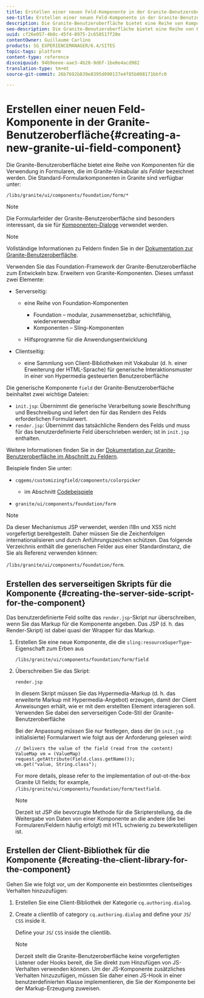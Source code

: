 ```yaml
---
title: Erstellen einer neuen Feld-Komponente in der Granite-Benutzeroberfläche
seo-title: Erstellen einer neuen Feld-Komponente in der Granite-Benutzeroberfläche
description: Die Granite-Benutzeroberfläche bietet eine Reihe von Komponenten für die Verwendung in Formularen, die in Granite als „Felder“ bezeichnet werden.
seo-description: Die Granite-Benutzeroberfläche bietet eine Reihe von Komponenten für die Verwendung in Formularen, die in Granite als „Felder“ bezeichnet werden.
uuid: cf26e057-4b0c-45f4-8975-2c658517f20e
contentOwner: Guillaume Carlino
products: SG_EXPERIENCEMANAGER/6.4/SITES
topic-tags: platform
content-type: reference
discoiquuid: 94b9eeee-aae3-4b28-9d6f-1be0e4acd982
translation-type: tm+mt
source-git-commit: 26b7692b839e8395d090137e4f85b008171bbfc0

---
```



# Erstellen einer neuen Feld-Komponente in der Granite-Benutzeroberfläche{#creating-a-new-granite-ui-field-component}

Die Granite-Benutzeroberfläche bietet eine Reihe von Komponenten für die Verwendung in Formularen, die im Granite-Vokabular als *Felder* bezeichnet werden. Die Standard-Formularkomponenten in Granite sind verfügbar unter:

`/libs/granite/ui/components/foundation/form/*`

>[!NOTE]
>
>Die Formularfelder der Granite-Benutzeroberfläche sind besonders interessant, da sie für [Komponenten-Dialoge](/help/sites-developing/developing-components.md) verwendet werden.

>[!NOTE]
>
>Vollständige Informationen zu Feldern finden Sie in der [Dokumentation zur Granite-Benutzeroberfläche](https://helpx.adobe.com/experience-manager/6-4/sites/developing/using/reference-materials/granite-ui/api/index.html).

Verwenden Sie das Foundation-Framework der Granite-Benutzeroberfläche zum Entwickeln bzw. Erweitern von Granite-Komponenten. Dieses umfasst zwei Elemente:

* Serverseitig:

   * eine Reihe von Foundation-Komponenten

      * Foundation – modular, zusammensetzbar, schichtfähig, wiederverwendbar
      * Komponenten – Sling-Komponenten
   * Hilfsprogramme für die Anwendungsentwicklung


* Clientseitig:

   * eine Sammlung von Client-Bibliotheken mit Vokabular (d. h. einer Erweiterung der HTML-Sprache) für generische Interaktionsmuster in einer von Hypermedia gesteuerten Benutzeroberfläche

Die generische Komponente `field` der Granite-Benutzeroberfläche beinhaltet zwei wichtige Dateien:

* `init.jsp`: Übernimmt die generische Verarbeitung sowie Beschriftung und Beschreibung und liefert den für das Rendern des Felds erforderlichen Formularwert.
* `render.jsp`: Übernimmt das tatsächliche Rendern des Felds und muss für das benutzerdefinierte Feld überschrieben werden; ist in `init.jsp` enthalten.

Weitere Informationen finden Sie in der [Dokumentation zur Granite-Benutzeroberfläche im Abschnitt zu Feldern](https://helpx.adobe.com/experience-manager/6-4/sites/developing/using/reference-materials/granite-ui/api/jcr_root/libs/granite/ui/components/foundation/form/field/index.html).

Beispiele finden Sie unter:

* `cqgems/customizingfield/components/colorpicker`

   * im Abschnitt [Codebeispiele](/help/sites-developing/developing-components-samples.md#code-sample-how-to-customize-dialog-fields)

* `granite/ui/components/foundation/form`

>[!NOTE]
>
>Da dieser Mechanismus JSP verwendet, werden i18n und XSS nicht vorgefertigt bereitgestellt. Daher müssen Sie die Zeichenfolgen internationalisieren und durch Anführungszeichen schützen. Das folgende Verzeichnis enthält die generischen Felder aus einer Standardinstanz, die Sie als Referenz verwenden können:
>
>`/libs/granite/ui/components/foundation/form`.

## Erstellen des serverseitigen Skripts für die Komponente {#creating-the-server-side-script-for-the-component}

Das benutzerdefinierte Feld sollte das `render.jsp`-Skript nur überschreiben, wenn Sie das Markup für die Komponente angeben. Das JSP (d. h. das Render-Skript) ist dabei quasi der Wrapper für das Markup.

1. Erstellen Sie eine neue Komponente, die die `sling:resourceSuperType`-Eigenschaft zum Erben aus

   `/libs/granite/ui/components/foundation/form/field`

1. Überschreiben Sie das Skript:

   `render.jsp`

   In diesem Skript müssen Sie das Hypermedia-Markup (d. h. das erweiterte Markup mit Hypermedia-Angebot) erzeugen, damit der Client Anweisungen erhält, wie er mit dem erstellten Element interagieren soll. Verwenden Sie dabei den serverseitigen Code-Stil der Granite-Benutzeroberfläche

   Bei der Anpassung *müssen* Sie nur festlegen, dass der (in `init.jsp` initialisierte) Formularwert wie folgt aus der Anforderung gelesen wird:

   ```
   // Delivers the value of the field (read from the content)
   ValueMap vm = (ValueMap) request.getAttribute(Field.class.getName());
   vm.get("value, String.class"); 
   ```

   For more details, please refer to the implementation of out-ot-the-box Granite UI fields; for example, `/libs/granite/ui/components/foundation/form/textfield`.

   >[!NOTE]
   >
   >Derzeit ist JSP die bevorzugte Methode für die Skripterstellung, da die Weitergabe von Daten von einer Komponente an die andere (die bei Formularen/Feldern häufig erfolgt) mit HTL schwierig zu bewerkstelligen ist.

## Erstellen der Client-Bibliothek für die Komponente {#creating-the-client-library-for-the-component}

Gehen Sie wie folgt vor, um der Komponente ein bestimmtes clientseitiges Verhalten hinzuzufügen:

1. Erstellen Sie eine Client-Bibliothek der Kategorie `cq.authoring.dialog`.
1. Create a clientlib of category `cq.authoring.dialog` and define your `JS`/ `CSS` inside it.

   Define your `JS`/ `CSS` inside the clientlib.

   >[!NOTE]
   >
   >Derzeit stellt die Granite-Benutzeroberfläche keine vorgefertigten Listener oder Hooks bereit, die Sie direkt zum Hinzufügen von JS-Verhalten verwenden können. Um der JS-Komponente zusätzliches Verhalten hinzuzufügen, müssen Sie daher einen JS-Hook in einer benutzerdefinierten Klasse implementieren, die Sie der Komponente bei der Markup-Erzeugung zuweisen.

